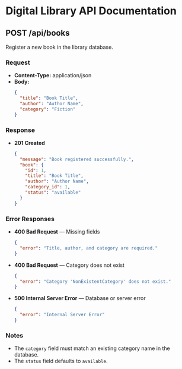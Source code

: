 # Digital Library API Documentation

## POST /api/books
Register a new book in the library database.

### Request
- **Content-Type:** application/json
- **Body:**
  ```json
  {
    "title": "Book Title",
    "author": "Author Name",
    "category": "Fiction"
  }
  ```

### Response
- **201 Created**
  ```json
  {
    "message": "Book registered successfully.",
    "book": {
      "id": 1,
      "title": "Book Title",
      "author": "Author Name",
      "category_id": 1,
      "status": "available"
    }
  }
  ```

### Error Responses
- **400 Bad Request** — Missing fields
  ```json
  {
    "error": "Title, author, and category are required."
  }
  ```
- **400 Bad Request** — Category does not exist
  ```json
  {
    "error": "Category 'NonExistentCategory' does not exist."
  }
  ```
- **500 Internal Server Error** — Database or server error
  ```json
  {
    "error": "Internal Server Error"
  }
  ```

### Notes
- The `category` field must match an existing category name in the database.
- The `status` field defaults to `available`.
